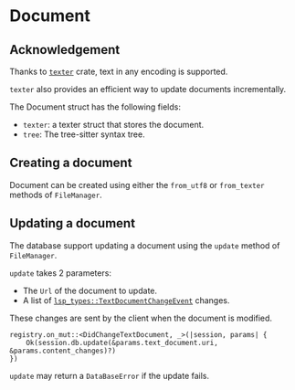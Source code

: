 # Document

## Acknowledgement

Thanks to [`texter`](https://github.com/airblast-dev/texter) crate, text in any encoding is supported.

`texter` also provides an efficient way to update documents incrementally.

The Document struct has the following fields:

 - `texter`: a texter struct that stores the document.
 - `tree`: The tree-sitter syntax tree.

## Creating a document

Document can be created using either the  `from_utf8` or `from_texter` methods of `FileManager`.

## Updating a document

The database support updating a document using the `update` method of `FileManager`.

`update` takes 2 parameters:
 - The `Url` of the document to update.
 - A list of [`lsp_types::TextDocumentChangeEvent`](https://docs.rs/lsp-types/latest/lsp_types/struct.TextDocumentContentChangeEvent.html) changes.

These changes are sent by the client when the document is modified.

```rust, ignore
registry.on_mut::<DidChangeTextDocument, _>(|session, params| {
    Ok(session.db.update(&params.text_document.uri, &params.content_changes)?)
})
```

`update` may return a `DataBaseError` if the update fails.